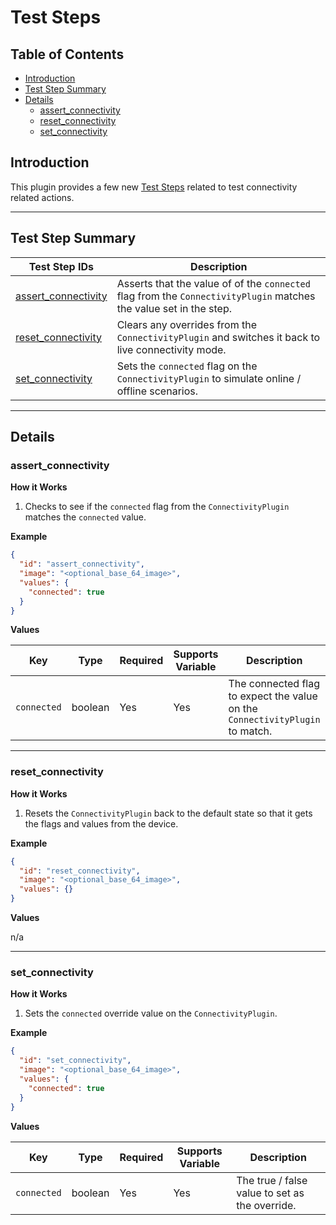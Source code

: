 # Test Steps

## Table of Contents

* [Introduction](#introduction)
* [Test Step Summary](#test-step-summary)
* [Details](#details)
  * [assert_connectivity](#assert_connectivity)
  * [reset_connectivity](#reset_connectivity)
  * [set_connectivity](#set_connectivity)


## Introduction

This plugin provides a few new [Test Steps](https://github.com/peiffer-innovations/automated_testing_framework/blob/main/documentation/STEPS.md) related to test connectivity related actions.


---

## Test Step Summary

Test Step IDs                               | Description
--------------------------------------------|-------------
[assert_connectivity](#assert_connectivity) | Asserts that the value of of the `connected` flag from the `ConnectivityPlugin` matches the value set in the step.
[reset_connectivity](#reset_connectivity)   | Clears any overrides from the `ConnectivityPlugin` and switches it back to live connectivity mode.
[set_connectivity](#set_connectivity)       | Sets the `connected` flag on the `ConnectivityPlugin` to simulate online / offline scenarios.


---
## Details


### assert_connectivity

**How it Works**

1. Checks to see if the `connected` flag from the `ConnectivityPlugin` matches the `connected` value.


**Example**

```json
{
  "id": "assert_connectivity",
  "image": "<optional_base_64_image>",
  "values": {
    "connected": true
  }
}
```

**Values**

Key         | Type    | Required | Supports Variable | Description
------------|---------|----------|-------------------|-------------
`connected` | boolean | Yes      | Yes               | The connected flag to expect the value on the `ConnectivityPlugin` to match.


---

### reset_connectivity

**How it Works**

1. Resets the `ConnectivityPlugin` back to the default state so that it gets the flags and values from the device.

**Example**

```json
{
  "id": "reset_connectivity",
  "image": "<optional_base_64_image>",
  "values": {}
}
```

**Values**

n/a


---

### set_connectivity

**How it Works**

1. Sets the `connected` override value on the `ConnectivityPlugin`.

**Example**

```json
{
  "id": "set_connectivity",
  "image": "<optional_base_64_image>",
  "values": {
    "connected": true
  }
}
```

**Values**

Key         | Type    | Required | Supports Variable | Description
------------|---------|----------|-------------------|-------------
`connected` | boolean | Yes      | Yes               | The true / false value to set as the override.



